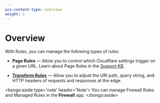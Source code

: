 ```yaml
---
pcx-content-type: overview
weight: 1
---
```


# Overview

With Rules, you can manage the following types of rules:

- **Page Rules** — Allow you to control which Cloudflare settings trigger on a given URL. Learn about Page Rules in the [Support KB](https://support.cloudflare.com/hc/articles/218411427).

- [**Transform Rules**](/transform) — Allow you to adjust the URI path, query string, and HTTP headers of requests and responses at the edge.

<bongo:aside type='note' header='Note'>
You can manage Firewall Rules and Managed Rules in the **Firewall** app.
</bongo:aside>
